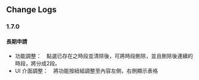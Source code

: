 ## Change Logs

### 1.7.0
#### 長期申請
* 功能調整：　點選已存在之時段並清除後，可將時段刪除，並且刪除後連續的時段，將分成2段。
* UI 介面調整：　將功能按紐組調整至內容左側，右側顯示表格